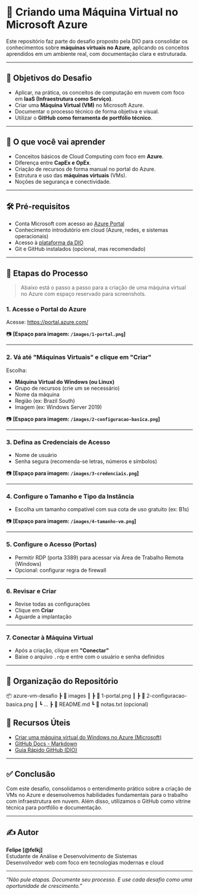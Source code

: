 # 🚀 Criando uma Máquina Virtual no Microsoft Azure

Este repositório faz parte do desafio proposto pela DIO para consolidar os conhecimentos sobre **máquinas virtuais no Azure**, aplicando os conceitos aprendidos em um ambiente real, com documentação clara e estruturada.

---

## 🎯 Objetivos do Desafio

- Aplicar, na prática, os conceitos de computação em nuvem com foco em **IaaS (Infraestrutura como Serviço)**.
- Criar uma **Máquina Virtual (VM)** no Microsoft Azure.
- Documentar o processo técnico de forma objetiva e visual.
- Utilizar o **GitHub como ferramenta de portfólio técnico**.

---

## 🧠 O que você vai aprender

- Conceitos básicos de Cloud Computing com foco em **Azure**.
- Diferença entre **CapEx e OpEx**.
- Criação de recursos de forma manual no portal do Azure.
- Estrutura e uso das **máquinas virtuais** (VMs).
- Noções de segurança e conectividade.

---

## 🛠️ Pré-requisitos

- Conta Microsoft com acesso ao [Azure Portal](https://portal.azure.com/)
- Conhecimento introdutório em cloud (Azure, redes, e sistemas operacionais)
- Acesso à [plataforma da DIO](https://web.dio.me/)
- Git e GitHub instalados (opcional, mas recomendado)

---

## 🧾 Etapas do Processo

> Abaixo está o passo a passo para a criação de uma máquina virtual no Azure com espaço reservado para screenshots.

### 1. Acesse o Portal do Azure

Acesse: https://portal.azure.com/

📷 **[Espaço para imagem: `/images/1-portal.png`]**

---

### 2. Vá até **"Máquinas Virtuais"** e clique em **"Criar"**

Escolha:  
- **Máquina Virtual do Windows (ou Linux)**  
- Grupo de recursos (crie um se necessário)  
- Nome da máquina  
- Região (ex: Brazil South)  
- Imagem (ex: Windows Server 2019)

📷 **[Espaço para imagem: `/images/2-configuracao-basica.png`]**

---

### 3. Defina as Credenciais de Acesso

- Nome de usuário
- Senha segura (recomenda-se letras, números e símbolos)

📷 **[Espaço para imagem: `/images/3-credenciais.png`]**

---

### 4. Configure o Tamanho e Tipo da Instância

- Escolha um tamanho compatível com sua cota de uso gratuito (ex: B1s)

📷 **[Espaço para imagem: `/images/4-tamanho-vm.png`]**

---

### 5. Configure o Acesso (Portas)

- Permitir RDP (porta 3389) para acessar via Área de Trabalho Remota (Windows)
- Opcional: configurar regra de firewall

---

### 6. Revisar e Criar

- Revise todas as configurações
- Clique em **Criar**
- Aguarde a implantação

---

### 7. Conectar à Máquina Virtual

- Após a criação, clique em **"Conectar"**
- Baixe o arquivo `.rdp` e entre com o usuário e senha definidos


---

## 📁 Organização do Repositório
📦 azure-vm-desafio
┣ 📂 images
┃ ┣ 📜 1-portal.png
┃ ┣ 📜 2-configuracao-basica.png
┃ ┗ ...
┣ 📜 README.md
┗ 📜 notas.txt (opcional)

## 🔗 Recursos Úteis

- [Criar uma máquina virtual do Windows no Azure (Microsoft)](https://learn.microsoft.com/pt-br/azure/virtual-machines/windows/quick-create-portal)
- [GitHub Docs - Markdown](https://docs.github.com/pt/get-started/writing-on-github)
- [Guia Rápido GitHub (DIO)](https://github.com/digitalinnovationone/github-quickstart)

---

## ✅ Conclusão

Com este desafio, consolidamos o entendimento prático sobre a criação de VMs no Azure e desenvolvemos habilidades fundamentais para o trabalho com infraestrutura em nuvem. Além disso, utilizamos o GitHub como vitrine técnica para portfólio e documentação.

---

## ✍️ Autor

**Felipe [@felkj]**  
Estudante de Análise e Desenvolvimento de Sistemas  
Desenvolvedor web com foco em tecnologias modernas e cloud

---

*“Não pule etapas. Documente seu processo. E use cada desafio como uma oportunidade de crescimento.”*

